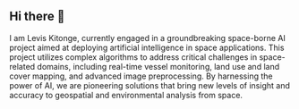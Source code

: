 ## Hi there 👋
I am Levis Kitonge, currently engaged in a groundbreaking space-borne AI project aimed at deploying artificial intelligence in space applications. This project utilizes complex algorithms to address critical challenges in space-related domains, including real-time vessel monitoring, land use and land cover mapping, and advanced image preprocessing. By harnessing the power of AI, we are pioneering solutions that bring new levels of insight and accuracy to geospatial and environmental analysis from space.

<!--
**Levice085/Levice085** is a ✨ _special_ ✨ repository because its `README.md` (this file) appears on your GitHub profile.

Here are some ideas to get you started:

- 🔭 I’m currently working on ...
- 🌱 I’m currently learning ...
- 👯 I’m looking to collaborate on ...
- 🤔 I’m looking for help with ...
- 💬 Ask me about ...
- 📫 How to reach me: ...
- 😄 Pronouns: ...
- ⚡ Fun fact: ...
-->
